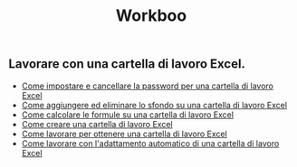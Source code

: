 ﻿---
title: Workboo
second_title: Aspose.Cells Cloud Documen
type: docs
url: /it/workbook/
aliases: [/working-with-workbook/]
keywords: Working with workbook on an Excel file
description: Aspose.Cells Cloud REST API supporta l'utilizzo della cartella di lavoro su un file Excel. L'SDK supporta tipi di linguaggi di sviluppo. Includono Android, C#, Go, Java, NodeJS, Perl, PHP, Python, Ruby e swift
weight: 100
---
## Lavorare con una cartella di lavoro Excel.

- [Come impostare e cancellare la password per una cartella di lavoro Excel](/cells/it/workbook/password/)
- [Come aggiungere ed eliminare lo sfondo su una cartella di lavoro Excel](/cells/it/workbook/background/)
- [Come calcolare le formule su una cartella di lavoro Excel](/cells/it/workbook/calculate-all-formulas/)
- [Come creare una cartella di lavoro Excel](/cells/it/workbook/create/)
- [ Come lavorare per ottenere una cartella di lavoro Excel](/cells/it/workbook/get/)
- [ Come lavorare con l'adattamento automatico di una cartella di lavoro Excel](/cells/it/workbook/autofit/)
